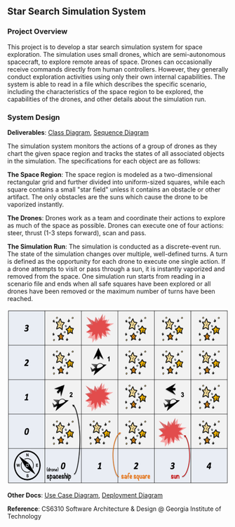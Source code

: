 ## Star Search Simulation System 
### Project Overview

This project is to develop a star search simulation system for space exploration. The simulation uses small drones, which are semi-autonomous spacecraft, to explore remote areas of space. Drones can occasionally receive commands directly from human controllers. However, they generally conduct exploration activities using only their own internal capabilities. The system is able to read in a file which describes the specific scenario, including the characteristics of the space region to be explored, the capabilities of the drones, and other details about the simulation run. 

### System Design

**Deliverables**: [Class Diagram](https://github.com/shuang379/star_search_simulation_system/blob/main/docs/class_diagram.png), [Sequence Diagram](https://github.com/shuang379/star_search_simulation_system/blob/main/docs/sequence_diagram.png)

The simulation system monitors the actions of a group of drones as they chart the given space region and tracks the states of all associated objects in the simulation. The specifications for each object are as follows:

**The Space Region**: The space region is modeled as a two-dimensional rectangular grid and further divided into uniform-sized squares, while each square contains a small "star field" unless it contains an obstacle or other artifact. The only obstacles are the suns which cause the drone to be vaporized instantly. 

**The Drones**: Drones work as a team and coordinate their actions to explore as much of the space as possible. Drones can execute one of four actions: steer, thrust (1-3 steps forward), scan and pass. 

**The Simulation Run**: The simulation is conducted as a discrete-event run. The state of the simulation changes over multiple, well-defined turns. A turn is defined as the opportunity for each drone to execute one single action. If a drone attempts to visit or pass through a sun, it is instantly vaporized and removed from the space. One simulation run starts from reading in a scenario file and ends when all safe squares have been explored or all drones have been removed or the maximum number of turns have been reached. 

<img src="images/space.png" width="600" height="400">



**Other Docs**: [Use Case Diagram](https://github.com/shuang379/star_search_simulation_system/blob/main/docs/use_case_diagram.png), [Deployment Diagram](https://github.com/shuang379/star_search_simulation_system/blob/main/docs/deployment_diagram.png)

**Reference**: CS6310 Software Architecture & Design @ Georgia Institute of Technology
